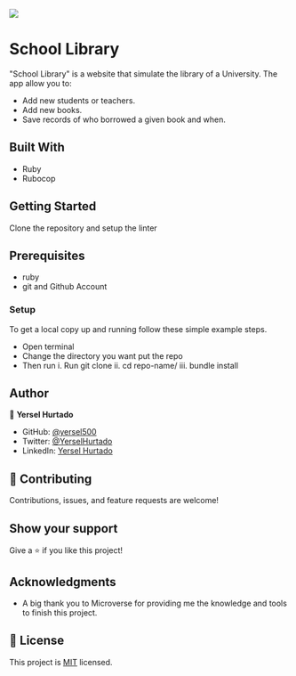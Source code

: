 ![](https://img.shields.io/badge/Microverse-blueviolet)

# School Library

"School Library" is a website that simulate the library of a University. The app allow you to:
- Add new students or teachers.
- Add new books.
- Save records of who borrowed a given book and when.

## Built With
- Ruby
- Rubocop

## Getting Started

Clone the repository and setup the linter

## Prerequisites

- ruby
- git and Github Account

### Setup

To get a local copy up and running follow these simple example steps.

- Open terminal
- Change the directory you want put the repo
- Then run
  i. Run git clone
  ii. cd repo-name/
  iii. bundle install

## Author

👤 **Yersel Hurtado**

- GitHub: [@yersel500](https://github.com/yersel500/)
- Twitter: [@YerselHurtado](https://twitter.com/YerselHurtado)
- LinkedIn: [Yersel Hurtado](https://www.linkedin.com/in/yersel-hurtado/)

## 🤝 Contributing

Contributions, issues, and feature requests are welcome!

## Show your support

Give a ⭐️ if you like this project!

## Acknowledgments

- A big thank you to Microverse for providing me the knowledge and tools to finish this project.

## 📝 License

This project is [MIT](https://github.com/microverseinc/readme-template/blob/master/MIT.md) licensed.